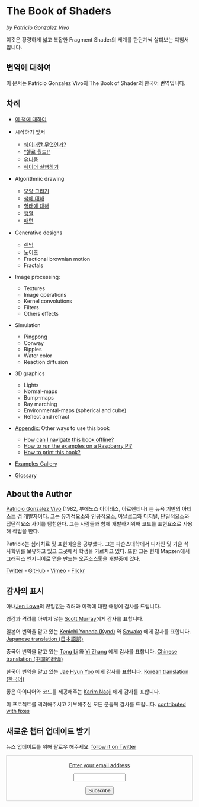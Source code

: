 <canvas id="custom" class="canvas" data-fragment-url="examples/moon.frag" data-textures="examples/images/moon-texture.jpg" width="350px" height="350px"></canvas>

# The Book of Shaders
*by [Patricio Gonzalez Vivo](http://patriciogonzalezvivo.com/)*

이것은 황량하게 넓고 복잡한 Fragment Shader의 세계를 한단계씩 살펴보는 지침서입니다. 

## 번역에 대하여

이 문서는 Patricio Gonzalez Vivo의 The Book of Shader의 한국어 번역입니다.

<div class="header">
<a href="https://www.paypal.com/cgi-bin/webscr?cmd=_s-xclick&hosted_button_id=B5FSVSHGEATCG" style="float: right;"><img src="https://www.paypalobjects.com/en_US/i/btn/btn_donate_SM.gif" alt=""></a>
</div>

## 차례

* [이 책에 대하여](00/?lan=kr)

* 시작하기 앞서
    * [쉐이더란 무엇인가?](01/?lan=kr)
    * [“헬로 월드!”](02/?lan=kr)
    * [유니폼](03/?lan=kr)
	* [쉐이더 실행하기](04/?lan=kr)

* Algorithmic drawing
    * [모양 그리기](05/?lan=kr)
    * [색에 대해](06/?lan=kr)
    * [형태에 대해](07/?lan=kr)
    * [행렬](08/?lan=kr)
    * [패턴](09/?lan=kr)

* Generative designs
    * [랜덤](10/?lan=kr)
    * [노이즈](11/?lan=kr)
    * Fractional brownian motion
    * Fractals

* Image processing:
    * Textures
    * Image operations
    * Kernel convolutions
    * Filters
    * Others effects

* Simulation
    * Pingpong
    * Conway
    * Ripples
    * Water color
    * Reaction diffusion

* 3D graphics
    * Lights
    * Normal-maps
    * Bump-maps
    * Ray marching
    * Environmental-maps (spherical and cube)
    * Reflect and refract

* [Appendix:](appendix/) Other ways to use this book
	* [How can I navigate this book offline?](appendix/)
	* [How to run the examples on a Raspberry Pi?](appendix/)
	* [How to print this book?](appendix/)

* [Examples Gallery](examples/)

* [Glossary](glossary/)

## About the Author

[Patricio Gonzalez Vivo](http://patriciogonzalezvivo.com/) (1982, 부에노스 아이레스, 아르헨티나) 는 뉴욕 기반의 아티스트 겸 개발자이다. 그는 유기적요소와 인공적요소, 아날로그와 디지털, 단일적요소와 집단적요소 사이를 탐험한다. 그는 사람들과 함께 개발하기위해 코드를 표현요소로 사용해 작업을 한다.

Patricio는 심리치료 및 표현예술을 공부했다. 그는 파슨스대학에서 디자인 및 기술 석사학위를 보유하고 있고 그곳에서 학생을 가르치고 있다. 또한 그는 현재 Mapzen에서 그래픽스 엔지니어로 맵을 만드는 오픈소스툴을 개발중에 있다.

<div class="header"><a href="https://twitter.com/patriciogv" target="_blank">Twitter</a> - <a href="https://github.com/patriciogonzalezvivo" target="_blank">GitHub</a> - <a href="https://vimeo.com/patriciogv" target="_blank">Vimeo</a> - <a href="https://www.flickr.com/photos/106950246@N06/" target="_blank"> Flickr</a></div>

## 감사의 표시

아내[Jen Lowe](http://www.datatelling.com/)의 끊임없는 격려과 이책에 대한 애정에 감사를 드립니다.

영감과 격려를 아끼지 않는 [Scott Murray](http://alignedleft.com/)에게 감사를 표합니다.

일본어 번역을 맡고 있는 [Kenichi Yoneda (Kynd)](https://twitter.com/kyndinfo) 와 [Sawako](https://twitter.com/sawakohome) 에게 감사를 표합니다. [Japanese translation (日本語訳)](?lan=jp)

중국어 번역을 맡고 있는 [Tong Li](https://www.facebook.com/tong.lee.9484) 와 [Yi Zhang](https://www.facebook.com/archer.zetta?pnref=story) 에게 감사를 표합니다. [Chinese translation (中国的翻译)](?lan=ch)

한국어 번역을 맡고 있는 [Jae Hyun Yoo](https://www.facebook.com/fkkcloud) 에게 감사를 표합니다. [Korean translation (한국어)](?lan=kr)

좋은 아이디어와 코드를 제공해주는 [Karim Naaji](http://karim.naaji.fr/) 에게 감사를 표합니다.

이 프로젝트를 격려해주시고 기부해주신 모든 분들께 감사를 드립니다. [contributed with fixes](https://github.com/patriciogonzalezvivo/thebookofshaders/graphs/contributors)

## 새로운 챕터 업데이트 받기

뉴스 업데이트를 위해 팔로우 해주세요. [follow it on Twitter](https://twitter.com/bookofshaders)

 <form style="border:1px solid #ccc;padding:3px;text-align:center;" action="https://tinyletter.com/thebookofshaders" method="post" target="popupwindow" onsubmit="window.open('https://tinyletter.com/thebookofshaders', 'popupwindow', 'scrollbars=yes,width=800,height=600');return true"><a href="https://tinyletter.com/thebookofshaders"><p><label for="tlemail">Enter your email address</label></p></a><p><input type="text" style="width:140px" name="email" id="tlemail" /></p><input type="hidden" value="1" name="embed"/><input type="submit" value="Subscribe" /><p><a href="https://tinyletter.com" target="_blank"></a></p></form>
